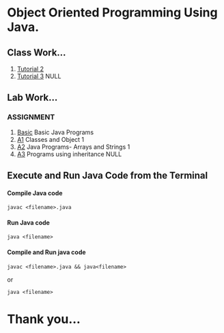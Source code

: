 # Object Oriented Programming Using Java.
## Class Work...
1. [Tutorial 2](https://github.com/KKBUGHUNTER/Object-Oriented-Programming-Java/tree/main/Tutorial2)<br>
2. [Tutorial 3](https://github.com/KKBUGHUNTER/Object-Oriented-Programming-Java/tree/main/Tutorial3) NULL<br>
## Lab Work...
### ASSIGNMENT
1.  [Basic](https://github.com/KKBUGHUNTER/Object-Oriented-Programming-Java/tree/main/Basic) Basic Java Programs <br>
2.  [A1](https://github.com/KKBUGHUNTER/Object-Oriented-Programming-Java/tree/main/Assignment-1) Classes and Object 1<br> 
3.  [A2](https://github.com/KKBUGHUNTER/Object-Oriented-Programming-Java/tree/main/Assignment-2) Java Programs- Arrays and Strings 1<br>
4.  [A3](https://github.com/KKBUGHUNTER/Object-Oriented-Programming-Java/tree/main/Assignment-3) Programs using inheritance NULL<br>
## Execute and Run Java Code from the Terminal
#### Compile Java code
```    
javac <filename>.java
````
#### Run Java code
``` 
java <filename>
```

#### Compile and Run java code
```
javac <filename>.java && java<filename>
````
or
```
java <filename>
```
# Thank you...
